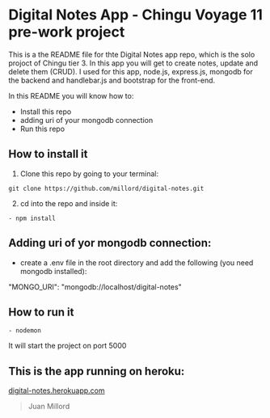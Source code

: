  # Digital Notes App - Chingu Voyage 11 pre-work project

This is a the README file for thte Digital Notes app repo, which is the solo projoct of
Chingu tier 3. In this app you will get to create notes, update and delete them (CRUD).
I used for this app, node.js, express.js, mongodb for the backend and handlebar.js and bootstrap
for the front-end.

In this README you will know how to:

- Install this repo
- adding uri of your mongodb connection
- Run this repo

## How to install it

1. Clone this repo by going to your terminal:

``` git clone https://github.com/millord/digital-notes.git ```

2. cd into the repo and inside it:

```
- npm install
```
## Adding uri of yor mongodb connection:

- create a .env file in the root directory and add the following (you need mongodb installed):

 "MONGO_URI": "mongodb://localhost/digital-notes"

## How to run it

``- nodemon ``


It will start the project on port 5000

## This is the app running on heroku:

[digital-notes.herokuapp.com](https://digital-notes.herokuapp.com)

> Juan Millord
